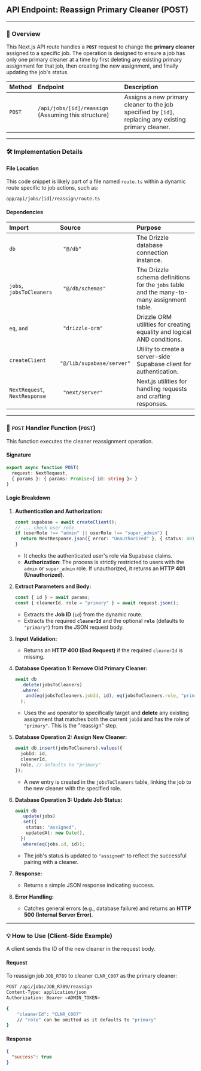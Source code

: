 ## API Endpoint: Reassign Primary Cleaner (POST)

-----

### 🚀 Overview

This Next.js API route handles a **`POST`** request to change the **primary cleaner** assigned to a specific job. The operation is designed to ensure a job has only one primary cleaner at a time by first deleting any existing primary assignment for that job, then creating the new assignment, and finally updating the job's status.

| Method | Endpoint | Description |
| :--- | :--- | :--- |
| `POST` | `/api/jobs/[id]/reassign` (Assuming this structure) | Assigns a new primary cleaner to the job specified by `[id]`, replacing any existing primary cleaner. |

-----

### 🛠️ Implementation Details

#### **File Location**

This code snippet is likely part of a file named `route.ts` within a dynamic route specific to job actions, such as:

```
app/api/jobs/[id]/reassign/route.ts
```

#### **Dependencies**

| Import | Source | Purpose |
| :--- | :--- | :--- |
| `db` | `  "@/db" ` | The Drizzle database connection instance. |
| `jobs`, `jobsToCleaners` | `  "@/db/schemas" ` | The Drizzle schema definitions for the `jobs` table and the many-to-many assignment table. |
| `eq`, `and` | `  "drizzle-orm" ` | Drizzle ORM utilities for creating equality and logical AND conditions. |
| `createClient` | `  "@/lib/supabase/server" ` | Utility to create a server-side Supabase client for authentication. |
| `NextRequest`, `NextResponse` | `  "next/server" ` | Next.js utilities for handling requests and crafting responses. |

-----

### 📝 `POST` Handler Function (`POST`)

This function executes the cleaner reassignment operation.

#### **Signature**

```typescript
export async function POST(
  request: NextRequest,
  { params }: { params: Promise<{ id: string }> }
)
```

#### **Logic Breakdown**

1.  **Authentication and Authorization:**

    ```typescript
    const supabase = await createClient();
    // ... check user role
    if (userRole !== "admin" || userRole !== "super_admin") {
      return NextResponse.json({ error: "Unauthorized" }, { status: 401 });
    }
    ```

      * It checks the authenticated user's role via Supabase claims.
      * **Authorization**: The process is strictly restricted to users with the `admin` or `super_admin` role. If unauthorized, it returns an **HTTP 401 (Unauthorized)**.

2.  **Extract Parameters and Body:**

    ```typescript
    const { id } = await params;
    const { cleanerId, role = "primary" } = await request.json();
    ```

      * Extracts the **Job ID** (`id`) from the dynamic route.
      * Extracts the required **`cleanerId`** and the optional **`role`** (defaults to `"primary"`) from the JSON request body.

3.  **Input Validation:**

      * Returns an **HTTP 400 (Bad Request)** if the required `cleanerId` is missing.

4.  **Database Operation 1: Remove Old Primary Cleaner:**

    ```typescript
    await db
      .delete(jobsToCleaners)
      .where(
        and(eq(jobsToCleaners.jobId, id), eq(jobsToCleaners.role, "primary"))
      );
    ```

      * Uses the `and` operator to specifically target and **delete** any existing assignment that matches both the current `jobId` and has the role of `"primary"`. This is the "reassign" step.

5.  **Database Operation 2: Assign New Cleaner:**

    ```typescript
    await db.insert(jobsToCleaners).values({
      jobId: id,
      cleanerId,
      role, // defaults to "primary"
    });
    ```

      * A new entry is created in the `jobsToCleaners` table, linking the job to the new cleaner with the specified role.

6.  **Database Operation 3: Update Job Status:**

    ```typescript
    await db
      .update(jobs)
      .set({
        status: "assigned",
        updatedAt: new Date(),
      })
      .where(eq(jobs.id, id));
    ```

      * The job's status is updated to `"assigned"` to reflect the successful pairing with a cleaner.

7.  **Response:**

      * Returns a simple JSON response indicating success.

8.  **Error Handling:**

      * Catches general errors (e.g., database failure) and returns an **HTTP 500 (Internal Server Error)**.

-----

### 💡 How to Use (Client-Side Example)

A client sends the ID of the new cleaner in the request body.

#### **Request**

To reassign job `JOB_R789` to cleaner `CLNR_C007` as the primary cleaner:

```bash
POST /api/jobs/JOB_R789/reassign
Content-Type: application/json
Authorization: Bearer <ADMIN_TOKEN>

{
    "cleanerId": "CLNR_C007" 
    // "role" can be omitted as it defaults to "primary"
}
```

#### **Response**

```json
{
  "success": true
}
```